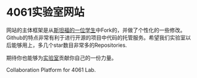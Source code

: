 # 4061实验室网站

网站的主体框架是从[斯坦福的一位学生](https://github.com/karpathy)中Fork的，并做了个性化的一些修改。Github的特点非常有利于进行开源的项目中代码的托管服务。希望我们实验室以后能够用上，多几个star数目非常多的Repositories.

期待你也能够为[实验室](https://40614061.github.io/)贡献你自己的一份力量。



Collaboration Platform for 4061 Lab.
